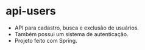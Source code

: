# api-users
- API para cadastro, busca e exclusão de usuários.
- Também possui um sistema de autenticação.
- Projeto feito com Spring.